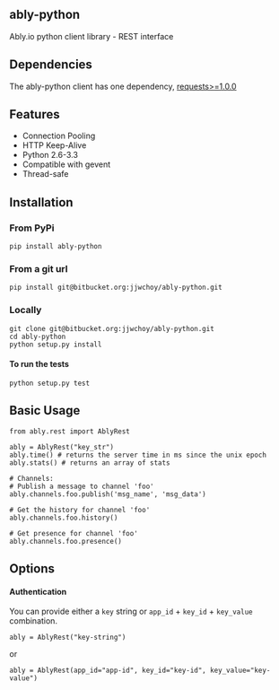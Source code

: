 ably-python
-----------

Ably.io python client library - REST interface

## Dependencies

The ably-python client has one dependency, 
[requests>=1.0.0](https://github.com/kennethreitz/requests)

## Features

- Connection Pooling
- HTTP Keep-Alive
- Python 2.6-3.3
- Compatible with gevent
- Thread-safe

## Installation

### From PyPi

    pip install ably-python

### From a git url

    pip install git@bitbucket.org:jjwchoy/ably-python.git

### Locally

    git clone git@bitbucket.org:jjwchoy/ably-python.git
    cd ably-python
    python setup.py install

#### To run the tests

    python setup.py test

## Basic Usage

    from ably.rest import AblyRest

    ably = AblyRest("key_str")
    ably.time() # returns the server time in ms since the unix epoch
    ably.stats() # returns an array of stats

    # Channels:
    # Publish a message to channel 'foo'
    ably.channels.foo.publish('msg_name', 'msg_data')

    # Get the history for channel 'foo'
    ably.channels.foo.history()

    # Get presence for channel 'foo'
    ably.channels.foo.presence()

## Options

#### Authentication

You can provide either a `key` string or `app_id` + `key_id` + `key_value`
combination.

    ably = AblyRest("key-string")

or

    ably = AblyRest(app_id="app-id", key_id="key-id", key_value="key-value")

